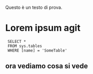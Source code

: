Questo è un testo di prova.

# Lorem ipsum agit


```tsql
 SELECT *
 FROM sys.tables
 WHERE [name] = 'SomeTable'
 ```
 
## ora vediamo cosa si vede

